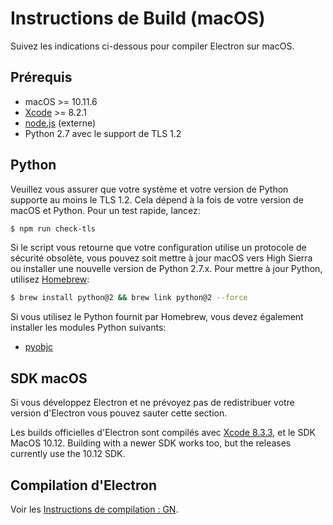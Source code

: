 # Instructions de Build (macOS)

Suivez les indications ci-dessous pour compiler Electron sur macOS.

## Prérequis

* macOS >= 10.11.6
* [Xcode](https://developer.apple.com/technologies/tools/) >= 8.2.1
* [node.js](https://nodejs.org) (externe)
* Python 2.7 avec le support de TLS 1.2

## Python

Veuillez vous assurer que votre système et votre version de Python supporte au moins le TLS 1.2. Cela dépend à la fois de votre version de macOS et Python. Pour un test rapide, lancez:

```sh
$ npm run check-tls
```

Si le script vous retourne que votre configuration utilise un protocole de sécurité obsolète, vous pouvez soit mettre à jour macOS vers High Sierra ou installer une nouvelle version de Python 2.7.x. Pour mettre à jour Python, utilisez [Homebrew](https://brew.sh/):

```sh
$ brew install python@2 && brew link python@2 --force
```

Si vous utilisez le Python fournit par Homebrew, vous devez également installer les modules Python suivants:

* [pyobjc](https://pythonhosted.org/pyobjc/install.html)

## SDK macOS

Si vous développez Electron et ne prévoyez pas de redistribuer votre version d'Electron vous pouvez sauter cette section.

Les builds officielles d'Electron sont compilés avec [Xcode 8.3.3](http://adcdownload.apple.com/Developer_Tools/Xcode_8.3.3/Xcode_8.3.3.xip), et le SDK MacOS 10.12. Building with a newer SDK works too, but the releases currently use the 10.12 SDK.

## Compilation d'Electron

Voir les [Instructions de compilation : GN](build-instructions-gn.md).